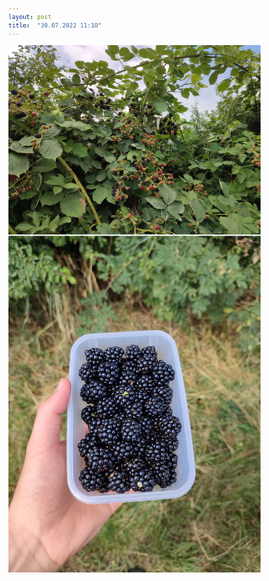 ```yaml
---
layout: post
title:  "30.07.2022 11:10"
---
```


![](/assets/photo1659175820.jpeg)
![](/assets/photo1659175820-2.jpeg)
